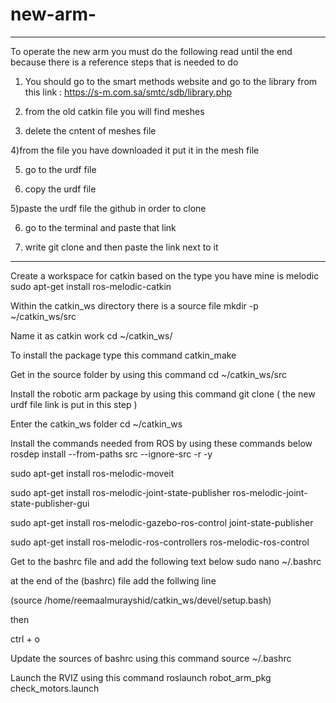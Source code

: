 # new-arm-
---------------------------------------------------------------------------------------------------------------------------------------------------------------------
To operate the new arm you must do the following read until the end because there is a reference steps that is needed to do 

1) You should go to the smart methods website and go to the library from this link : 
https://s-m.com.sa/smtc/sdb/library.php

2) from the old catkin file you will find meshes


3) delete the cntent of meshes file 


4)from the file you have downloaded it put it in the mesh file 


5) go to the urdf file 


6) copy the urdf file 


5)paste  the urdf file the github in order to clone 


6) go to the terminal and paste that link 


7) write git clone and then paste the link next to it 

--------------------------------------------------------------------------------------------------------------------------------------------------------------------
Create a workspace for catkin based on the type you have mine is melodic
sudo apt-get install ros-melodic-catkin

Within the catkin_ws directory there is a source file
mkdir -p ~/catkin_ws/src

Name it as catkin work
cd ~/catkin_ws/

To install the package type this command
catkin_make

Get in the source folder by using this command
cd ~/catkin_ws/src

Install the robotic arm package by using this command
git clone ( the new urdf file link is put in this step ) 

Enter the catkin_ws folder
cd ~/catkin_ws

Install the commands needed from ROS by using these commands below
rosdep install --from-paths src --ignore-src -r -y

sudo apt-get install ros-melodic-moveit

sudo apt-get install ros-melodic-joint-state-publisher ros-melodic-joint-state-publisher-gui

sudo apt-get install ros-melodic-gazebo-ros-control joint-state-publisher

sudo apt-get install ros-melodic-ros-controllers ros-melodic-ros-control

Get to the bashrc file and add the following text below
sudo nano ~/.bashrc

at the end of the (bashrc) file add the follwing line

(source /home/reemaalmurayshid/catkin_ws/devel/setup.bash)

then

ctrl + o

Update the sources of bashrc using this command
source ~/.bashrc

Launch the RVIZ using this command
roslaunch robot_arm_pkg check_motors.launch

